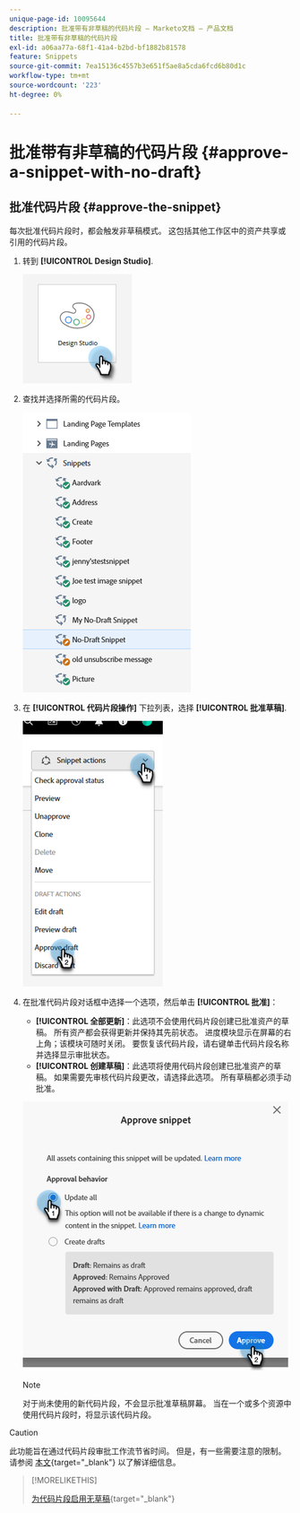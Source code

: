 ```yaml
---
unique-page-id: 10095644
description: 批准带有非草稿的代码片段 — Marketo文档 — 产品文档
title: 批准带有非草稿的代码片段
exl-id: a06aa77a-68f1-41a4-b2bd-bf1882b81578
feature: Snippets
source-git-commit: 7ea15136c4557b3e651f5ae8a5cda6fcd6b80d1c
workflow-type: tm+mt
source-wordcount: '223'
ht-degree: 0%

---
```


# 批准带有非草稿的代码片段 {#approve-a-snippet-with-no-draft}

## 批准代码片段 {#approve-the-snippet}

每次批准代码片段时，都会触发非草稿模式。 这包括其他工作区中的资产共享或引用的代码片段。

1. 转到 **[!UICONTROL Design Studio]**.

   ![](assets/approve-the-snippet-1.png)

1. 查找并选择所需的代码片段。

   ![](assets/approve-the-snippet-2.png)

1. 在 **[!UICONTROL 代码片段操作]** 下拉列表，选择 **[!UICONTROL 批准草稿]**.

   ![](assets/approve-the-snippet-3.png)

1. 在批准代码片段对话框中选择一个选项，然后单击 **[!UICONTROL 批准]**：

   * **[!UICONTROL 全部更新]**：此选项不会使用代码片段创建已批准资产的草稿。 所有资产都会获得更新并保持其先前状态。 进度模块显示在屏幕的右上角；该模块可随时关闭。 要恢复该代码片段，请右键单击代码片段名称并选择显示审批状态。
   * **[!UICONTROL 创建草稿]**：此选项将使用代码片段创建已批准资产的草稿。 如果需要先审核代码片段更改，请选择此选项。 所有草稿都必须手动批准。

   ![](assets/approve-the-snippet-4.png)

   >[!NOTE]
   >
   >对于尚未使用的新代码片段，不会显示批准草稿屏幕。 当在一个或多个资源中使用代码片段时，将显示该代码片段。

>[!CAUTION]
>
>此功能旨在通过代码片段审批工作流节省时间。 但是，有一些需要注意的限制。 请参阅 [本文](https://nation.marketo.com/t5/knowledgebase/no-draft-snippet-limitations-and-troubleshooting/ta-p/300799){target="_blank"} 以了解详细信息。

>[!MORELIKETHIS]
>
>[为代码片段启用无草稿](/help/marketo/product-docs/administration/users-and-roles/enable-no-draft-for-snippets.md){target="_blank"}
